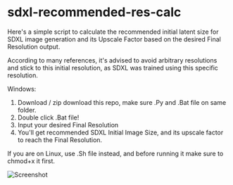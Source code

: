 # sdxl-recommended-res-calc
Here's a simple script to calculate the recommended initial latent size for SDXL image generation and its Upscale Factor based on the desired Final Resolution output.

According to many references, it's advised to avoid arbitrary resolutions and stick to this initial resolution, as SDXL was trained using this specific resolution.

Windows:
1. Download / zip download this repo, make sure .Py and .Bat file on same folder.
2. Double click .Bat file!
3. Input your desired Final Resolution
4. You'll get recommended SDXL Initial Image Size, and its upscale factor to reach the Final Resolution.

If you are on Linux, use .Sh file instead, and before running it make sure to chmod+x it first.

![Screenshot](https://github.com/marhensa/sdxl-recommended-res-calc/assets/816600/de5d702c-1c13-4ef9-b250-32eb5f1c16f3)
